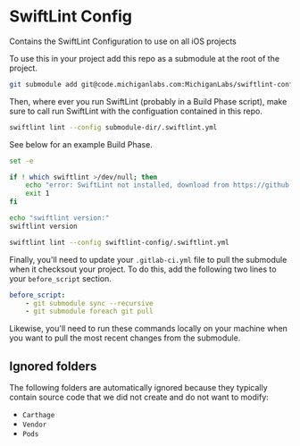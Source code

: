 # SwiftLint Config

Contains the SwiftLint Configuration to use on all iOS projects

To use this in your project add this repo as a submodule at the root of the project.

```sh
git submodule add git@code.michiganlabs.com:MichiganLabs/swiftlint-config.git
```

Then, where ever you run SwiftLint (probably in a Build Phase script), make sure to call run SwiftLint with the configuation contained in this repo.

```sh
swiftlint lint --config submodule-dir/.swiftlint.yml
```

See below for an example Build Phase.

```sh
set -e

if ! which swiftlint >/dev/null; then
    echo "error: SwiftLint not installed, download from https://github.com/realm/SwiftLint"
    exit 1
fi

echo "swiftlint version:"
swiftlint version

swiftlint lint --config swiftlint-config/.swiftlint.yml
```

Finally, you'll need to update your `.gitlab-ci.yml` file to pull the submodule when it checksout your project. To do this, add the following two lines to your `before_script` section.

```yml
before_script:
    - git submodule sync --recursive
    - git submodule foreach git pull
```

Likewise, you'll need to run these commands locally on your machine when you want to pull the most recent changes from the submodule.

## Ignored folders
The following folders are automatically ignored because they typically contain source code that we did not create and do not want to modify:

* `Carthage`
* `Vendor`
* `Pods`